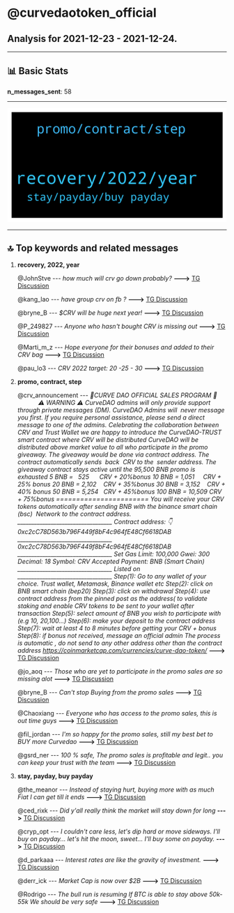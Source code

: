 # **@curvedaotoken_official**
 ## Analysis for **2021-12-23** - **2021-12-24**.

---

## 📊 **Basic Stats**

**n_messages_sent**: 58

---
![wordcloud](curvedaotoken_official_1Days_wordcloud.png)

---


## 🔝 **Top keywords and related messages**

1. **recovery, 2022, year**

    @JohnStve --- *how much will crv go down probably?* **--->** [TG Discussion](https://t.me/curvedaotoken_official/16132)

    @kang_lao --- *have group crv on fb ?* **--->** [TG Discussion](https://t.me/curvedaotoken_official/16030)

    @bryne_B --- *$CRV will be huge next year!* **--->** [TG Discussion](https://t.me/curvedaotoken_official/16025)

    @P_249827 --- *Anyone who hasn't bought CRV is missing out* **--->** [TG Discussion](https://t.me/curvedaotoken_official/16064)

    @Marti_m_z --- *Hope everyone for their bonuses and added to their CRV bag* **--->** [TG Discussion](https://t.me/curvedaotoken_official/16044)

    @pau_lo3 --- *CRV 2022 target: 20 -25 - 30* **--->** [TG Discussion](https://t.me/curvedaotoken_official/16062)

2. **promo, contract, step**

    @crv_announcement --- *🎉CURVE DAO OFFICIAL SALES PROGRAM 🎉                ⚠️ WARNING ⚠️   CurveDAO admins will only provide support through private messages (DM). CurveDAO Admins will  never message you first. If you require personal assistance, please send a direct message to one of the admins.   Celebrating the collaboration between CRV and Trust Wallet we are happy to introduce the CurveDAO-TRUST smart contract where CRV will be distributed     CurveDAO will be distributed above market value to all who participate in the promo giveaway.   The giveaway would be done via contract address.   The contract automatically sends  back  CRV to the  sender address.   The giveaway contract stays active until the 95,500 BNB promo is exhausted   5 BNB =   525         CRV + 20%bonus   10 BNB = 1,051      CRV + 25% bonus   20 BNB = 2,102      CRV + 35%bonus   30 BNB = 3,152      CRV + 40% bonus   50 BNB = 5,254      CRV + 45%bonus   100 BNB = 10,509  CRV + 75%bonus    ======================= You will receive your CRV tokens automatically after sending BNB with the binance smart chain (bsc)  Network to the contract address.  __________________________________   Contract address: 👇   0xc2cC78D563b796F449f8bF4c964fE48Cf6618DAB __________________________________   0xc2cC78D563b796F449f8bF4c964fE48Cf6618DAB  __________________________________   Set Gas Limit: 100,000 Gwei: 300 Decimal: 18 Symbol: CRV Accepted Payment: BNB (Smart Chain)  __________________________________ Listed on  __________________________________   Step(1): Go to any wallet of your choice. Trust wallet, Metamask, Binance wallet etc   Step(2): click on BNB smart chain (bep20)   Step(3): click on withdrawal   Step(4): use contract address from the pinned post as the address( to validate staking and enable CRV tokens to be sent to your wallet after transaction   Step(5): select amount of BNB you wish to participate with (e.g 10, 20,100...)   Step(6): make your deposit to the contract address   Step(7): wait at least 4 to 8 minutes before getting your CRV + bonus   Step(8): if bonus not received, message an official admin   The process is automatic , do not send to any other address other than the contract address   https://coinmarketcap.com/currencies/curve-dao-token/* **--->** [TG Discussion](https://t.me/curvedaotoken_official/16102)

    @jo_aoq --- *Those who are yet to participate in the promo sales are so missing alot* **--->** [TG Discussion](https://t.me/curvedaotoken_official/16137)

    @bryne_B --- *Can't stop Buying from the promo sales* **--->** [TG Discussion](https://t.me/curvedaotoken_official/16148)

    @Chaoxiang --- *Everyone who has access to the promo sales, this is out time guys* **--->** [TG Discussion](https://t.me/curvedaotoken_official/16144)

    @fil_jordan --- *I'm so happy for the promo sales, still my best bet to BUY more Curvedao* **--->** [TG Discussion](https://t.me/curvedaotoken_official/16136)

    @gsrd_ner --- *100 % safe, The promo sales is profitable and legit.. you can keep your trust with the team* **--->** [TG Discussion](https://t.me/curvedaotoken_official/16125)

3. **stay, payday, buy payday**

    @the_meanor --- *Instead of staying hurt, buying more with as much Fiat I can get till it ends* **--->** [TG Discussion](https://t.me/curvedaotoken_official/16151)

    @ced_rixk --- *Did y'all really think the market will stay down for long* **--->** [TG Discussion](https://t.me/curvedaotoken_official/16109)

    @cryp_opt --- *I couldn't care less, let's dip hard or move sideways. I'll buy on payday... let's hit the moon, sweet... I'll buy some on payday.* **--->** [TG Discussion](https://t.me/curvedaotoken_official/16099)

    @d_parkaaa --- *Interest rates are like the gravity of investment.* **--->** [TG Discussion](https://t.me/curvedaotoken_official/16065)

    @derr_ick --- *Market Cap is now over $2B* **--->** [TG Discussion](https://t.me/curvedaotoken_official/16052)

    @Rodrigo --- *The bull run is resuming If BTC is able to stay above 50k-55k We should be very safe* **--->** [TG Discussion](https://t.me/curvedaotoken_official/16119)


